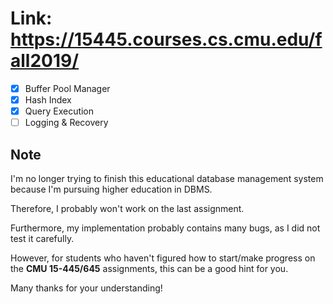 # Link: https://15445.courses.cs.cmu.edu/fall2019/

- [x] Buffer Pool Manager
- [x] Hash Index
- [x] Query Execution
- [ ] Logging & Recovery

## Note

I'm no longer trying to finish this educational database management system because I'm pursuing higher education in DBMS.

Therefore, I probably won't work on the last assignment.

Furthermore, my implementation probably contains many bugs, as I did not test it carefully.

However, for students who haven't figured how to start/make progress on the **CMU 15-445/645** assignments, this can be a good hint for you.

Many thanks for your understanding!
